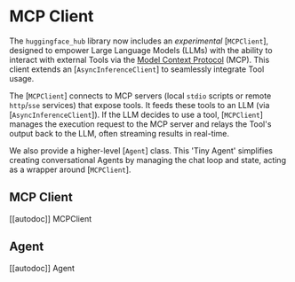 # MCP Client

The `huggingface_hub` library now includes an _experimental_ [`MCPClient`], designed to empower Large Language Models (LLMs) with the ability to interact with external Tools via the [Model Context Protocol](https://modelcontextprotocol.io) (MCP). This client extends an [`AsyncInferenceClient`] to seamlessly integrate Tool usage.

The [`MCPClient`] connects to MCP servers (local `stdio` scripts or remote `http`/`sse` services) that expose tools. It feeds these tools to an LLM (via [`AsyncInferenceClient`]). If the LLM decides to use a tool, [`MCPClient`] manages the execution request to the MCP server and relays the Tool's output back to the LLM, often streaming results in real-time.

We also provide a higher-level [`Agent`] class. This 'Tiny Agent' simplifies creating conversational Agents by managing the chat loop and state, acting as a wrapper around [`MCPClient`].



## MCP Client

[[autodoc]] MCPClient

## Agent

[[autodoc]] Agent